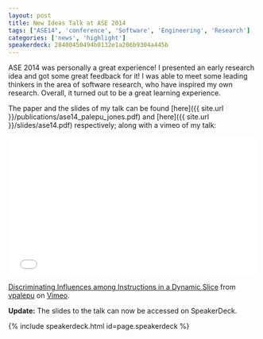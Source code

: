 ```yaml
---
layout: post
title: New Ideas Talk at ASE 2014
tags: ["ASE14", 'conference', 'Software', 'Engineering', 'Research']
categories: ['news', 'highlight']
speakerdeck: 28400450494b0132e1a206b9304a445b
---
```



ASE 2014 was personally a great experience! I presented an early research idea and got some great feedback for it! I was able to meet some leading thinkers in the area of software research, who have inspired my own research. Overall, it turned out to be a great learning experience.

The paper and the slides of my talk can be found [here]({{ site.url }}/publications/ase14_palepu_jones.pdf) and [here]({{ site.url }}/slides/ase14.pdf) respectively; along with a vimeo of my talk: 

<iframe src="//player.vimeo.com/video/106466231?color=c9ff23" width="500" height="281" frameborder="0" webkitallowfullscreen mozallowfullscreen allowfullscreen></iframe> <p><a href="http://vimeo.com/106466231">Discriminating Influences among Instructions in a Dynamic Slice</a> from <a href="http://vimeo.com/vpalepu">vpalepu</a> on <a href="https://vimeo.com">Vimeo</a>.</p>

**Update:** The slides to the talk can now be accessed on SpeakerDeck.

{% include speakerdeck.html id=page.speakerdeck %}